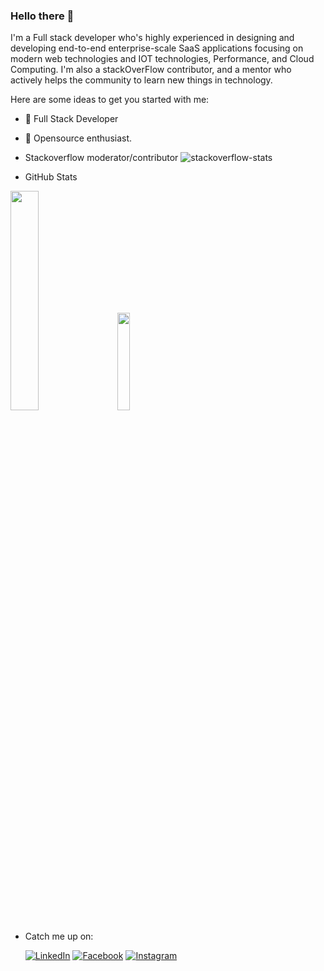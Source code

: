 ### Hello there 👋

I'm a Full stack developer who's highly experienced in designing and developing end-to-end enterprise-scale SaaS applications focusing on modern web technologies and IOT technologies, Performance, and Cloud Computing. I'm also a stackOverFlow contributor, and a mentor who actively helps the community to learn new things in technology.

Here are some ideas to get you started with me:
- 🔭 Full Stack Developer
- 🌱 Opensource enthusiast.
- Stackoverflow moderator/contributor
![stackoverflow-stats](https://github-stackoverflow-readme.vercel.app/?userId=4672460)
  
  
- GitHub Stats
 <div class='container'>
<img style="height: 30%; width: 30%;" class="img" src="https://github-readme-stats.vercel.app/api?username=selaa-online&show_icons=true&theme=blue-green" />
&nbsp;
&nbsp;
<img style="height: 20%; width: 20%;" class="img" src="https://github-readme-stats.vercel.app/api/top-langs/?username=selaa-online&theme=blue-green&langs_count=8&layout=compact" /></div>
</div>

- <p>Catch me up on:</p> 

     
     <a href="https://www.linkedin.com/in/selaka-nanayakkara-7b0a4a56/" target="_blank"><img src="https://img.shields.io/badge/LinkedIn-%230077B5.svg?&style=flat-square&logo=linkedin&logoColor=white" alt="LinkedIn"></a>
     <a href="https://www.facebook.com/profile.php?id=100002950452810" target="_blank"><img src="https://img.shields.io/badge/Facebook-%231877F2.svg?&style=flat-square&logo=facebook&logoColor=white" alt="Facebook"></a>
     <a href="https://www.instagram.com/selaa.online/" target="_blank"><img src="https://img.shields.io/badge/Instagram-%23E4405F.svg?&style=flat-square&logo=instagram&logoColor=white" alt="Instagram"></a>
     
     





